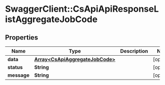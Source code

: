 # SwaggerClient::CsApiApiResponseListAggregateJobCode

## Properties
Name | Type | Description | Notes
------------ | ------------- | ------------- | -------------
**data** | [**Array&lt;CsApiAggregateJobCode&gt;**](CsApiAggregateJobCode.md) |  | [optional] 
**status** | **String** |  | [optional] 
**message** | **String** |  | [optional] 


